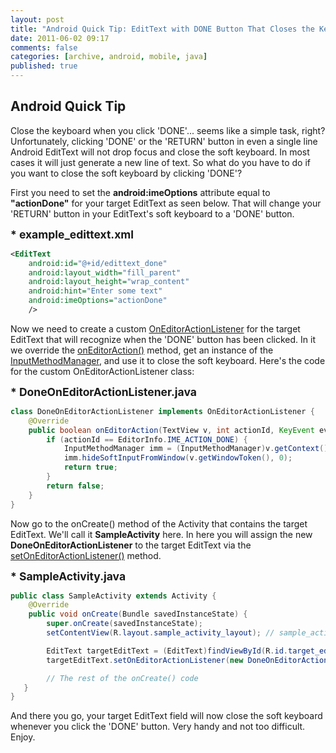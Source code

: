 ```yaml
---
layout: post
title: "Android Quick Tip: EditText with DONE Button That Closes the Keyboard"
date: 2011-06-02 09:17
comments: false
categories: [archive, android, mobile, java]
published: true
---
```


## Android Quick Tip
Close the keyboard when you click 'DONE'... seems like a simple task, right? Unfortunately, clicking 'DONE' or the 'RETURN' button in even a single line Android EditText will not drop focus and close the soft keyboard.  In most cases it will just generate a new line of text.  So what do you have to do if you want to close the soft keyboard by clicking 'DONE'?

First you need to set the <strong>android:imeOptions</strong> attribute equal to <strong>"actionDone"</strong> for your target EditText as seen below.  That will change your 'RETURN' button in your EditText's soft keyboard to a 'DONE' button.

<span style="font-weight:bold; font-size:125%;">* example_edittext.xml</span><br>

``` xml
<EditText
    android:id="@+id/edittext_done"
    android:layout_width="fill_parent"
    android:layout_height="wrap_content"
    android:hint="Enter some text"
    android:imeOptions="actionDone"
    />
```

Now we need to create a custom <a href="http://developer.android.com/reference/android/widget/TextView.OnEditorActionListener.html" target="_blank">OnEditorActionListener</a> for the target EditText that will recognize when the 'DONE' button has been clicked.  In it we override the <a href="http://developer.android.com/reference/android/widget/TextView.html#onEditorAction(int)" target="_blank">onEditorAction()</a> method, get an instance of the <a href="http://developer.android.com/reference/android/view/inputmethod/InputMethodManager.html" target="_blank">InputMethodManager</a>, and use it to close the soft keyboard.  Here's the code for the custom OnEditorActionListener class:

<span style="font-weight:bold; font-size:125%;">* DoneOnEditorActionListener.java</span><br>

``` java
class DoneOnEditorActionListener implements OnEditorActionListener {
    @Override
    public boolean onEditorAction(TextView v, int actionId, KeyEvent event) {
        if (actionId == EditorInfo.IME_ACTION_DONE) {
            InputMethodManager imm = (InputMethodManager)v.getContext().getSystemService(Context.INPUT_METHOD_SERVICE);
            imm.hideSoftInputFromWindow(v.getWindowToken(), 0);
            return true;
        }
        return false;
    }
}
```

Now go to the onCreate() method of the Activity that contains the target EditText.  We'll call it <strong>SampleActivity</strong> here.  In here you will assign the new <strong>DoneOnEditorActionListener</strong> to the target EditText via the <a href="http://developer.android.com/reference/android/widget/TextView.html#setOnEditorActionListener(android.widget.TextView.OnEditorActionListener)" target="_blank">setOnEditorActionListener()</a> method.

<span style="font-weight:bold; font-size:125%;">* SampleActivity.java</span><br>

``` java
public class SampleActivity extends Activity {
    @Override
    public void onCreate(Bundle savedInstanceState) {
        super.onCreate(savedInstanceState);
        setContentView(R.layout.sample_activity_layout); // sample_activity_layout contains our target EditText, target_edittext

        EditText targetEditText = (EditText)findViewById(R.id.target_edittext);
        targetEditText.setOnEditorActionListener(new DoneOnEditorActionListener());

        // The rest of the onCreate() code
   }
}
```

And there you go, your target EditText field will now close the soft keyboard whenever you click the 'DONE' button.  Very handy and not too difficult.  Enjoy.